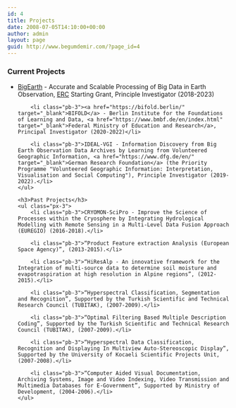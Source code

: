 ```yaml
---
id: 4
title: Projects
date: 2008-07-05T14:10:00+00:00
author: admin
layout: page
guid: http://www.begumdemir.com/?page_id=4
---
```


<div class="col-lg-12 text-left">
	<h3>Current Projects</h3>
	<ul class="px-3">
		<li class="pb-3"><a href="http://www.bigearth.eu" target="_blank">BigEarth</a> - Accurate and Scalable Processing of Big Data in Earth Observation, <a href="https://erc.europa.eu" target="_blank">ERC</a> Starting Grant, Principle Investigator (2018-2023)</li>

		<li class="pb-3"><a href="https://bifold.berlin/" target="_blank">BIFOLD</a> - Berlin Institute for the Foundations of Learning and Data, <a href="https://www.bmbf.de/en/index.html" target="_blank">Federal Ministry of Education and Research</a>, Principal Investigator (2020-2022)</li>

		<li class="pb-3">IDEAL-VGI - Information Discovery from Big Earth Observation Data Archives by Learning from Volunteered Geographic Information, <a href="https://www.dfg.de/en/" target="_blank">German Research Foundation</a> (the Priority Programme "Volunteered Geographic Information: Interpretation, Visualisation and Social Computing"), Principle Investigator (2019-2022).</li>
	</ul>

	<h3>Past Projects</h3>
	<ul class="px-3">
		<li class="pb-3">CRYOMON-SciPro - Improve the Science of Processes within the Cryosphere by Integrating Hydrological Modelling with Remote Sensing in a Multi-Level Data Fusion Approach (EUREGIO) (2016-2018).</li>

		<li class="pb-3">“Product Feature extraction Analysis (European Space Agency)”, (2013-2015).</li>

		<li class="pb-3">“HiResAlp - An innovative framework for the Integration of multi-source data to determine soil moisture and evapotraspiration at high resolution in Alpine regions”, (2012-2015).</li>

		<li class="pb-3">“Hyperspectral Classification, Segmentation and Recognition”, Supported by the Turkish Scientific and Technical Research Council (TUBITAK), (2007-2009).</li>

		<li class="pb-3">“Optimal Filtering Based Multiple Description Coding”, Supported by the Turkish Scientific and Technical Research Council (TUBITAK), (2007-2009).</li>

		<li class="pb-3">“Hyperspectral Data Classification, Recognition and Displaying In Multiview Auto-Stereoscopic Display”, Supported by the University of Kocaeli Scientific Projects Unit, (2007-2008).</li>

		<li class="pb-3">“Computer Aided Visual Documentation, Archiving Systems, Image and Video Indexing, Video Transmission and Multimedia Databases for E-Government”, Supported by Ministry of Development, (2004-2006).</li>
	</ul>
</div>



